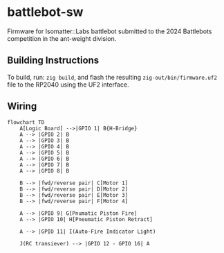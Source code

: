 # battlebot-sw
Firmware for Isomatter::Labs battlebot
submitted to the 2024 Battlebots competition
in the ant-weight division.

## Building Instructions
To build, run:
`zig build`, and flash the resulting `zig-out/bin/firmware.uf2` file
to the RP2040 using the UF2 interface.

## Wiring
```mermaid
flowchart TD
    A[Logic Board] -->|GPIO 1| B{H-Bridge}
    A --> |GPIO 2| B
    A --> |GPIO 3| B
    A --> |GPIO 4| B
    A --> |GPIO 5| B
    A --> |GPIO 6| B
    A --> |GPIO 7| B
    A --> |GPIO 8| B
    
    B --> |fwd/reverse pair| C[Motor 1]
    B --> |fwd/reverse pair| D[Motor 2]
    B --> |fwd/reverse pair| E[Motor 3]
    B --> |fwd/reverse pair| F[Motor 4]
    
    A --> |GPIO 9| G[Pnumatic Piston Fire]
    A --> |GPIO 10| H[Pneumatic Piston Retract]
    
    A --> |GPIO 11| I(Auto-Fire Indicator Light)
    
    J(RC transiever) --> |GPIO 12 - GPIO 16| A
```
